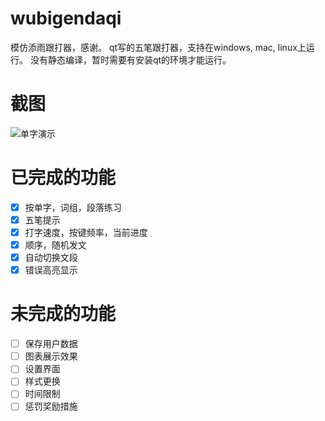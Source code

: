 # wubigendaqi
模仿添雨跟打器，感谢。
qt写的五笔跟打器，支持在windows, mac, linux上运行。
没有静态编译，暂时需要有安装qt的环境才能运行。

# 截图
![单字演示](https://github.com/zhenyangze/wubigendaqi/raw/master/img/danzi.gif)

# 已完成的功能
- [x] 按单字，词组，段落练习
- [x] 五笔提示
- [x] 打字速度，按键频率，当前进度
- [x] 顺序，随机发文
- [x] 自动切换文段
- [x] 错误高亮显示

# 未完成的功能
- [ ] 保存用户数据
- [ ] 图表展示效果
- [ ] 设置界面
- [ ] 样式更换
- [ ] 时间限制
- [ ] 惩罚奖励措施
